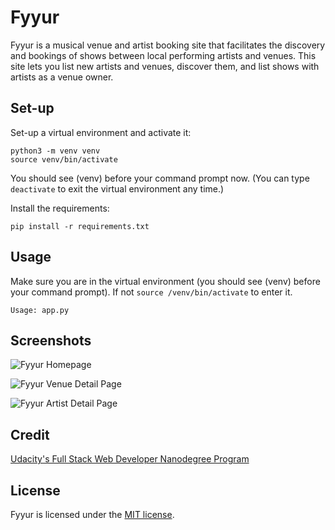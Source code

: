# Fyyur

Fyyur is a musical venue and artist booking site that facilitates the discovery and bookings of shows between local performing artists and venues. This site lets you list new artists and venues, discover them, and list shows with artists as a venue owner.

## Set-up

Set-up a virtual environment and activate it:

```shell
python3 -m venv venv
source venv/bin/activate
```

You should see (venv) before your command prompt now. (You can type `deactivate` to exit the virtual environment any time.)

Install the requirements:

```shell
pip install -r requirements.txt
```

## Usage

Make sure you are in the virtual environment (you should see (venv) before your command prompt). If not `source /venv/bin/activate` to enter it.

```shell
Usage: app.py
```

## Screenshots

![Fyyur Homepage](https://i.imgur.com/6zhIbPP.png)

![Fyyur Venue Detail Page](https://i.imgur.com/h2Dc086.png)

![Fyyur Artist Detail Page](https://i.imgur.com/O94kDcW.png)

## Credit

[Udacity's Full Stack Web Developer Nanodegree Program](https://www.udacity.com/course/full-stack-web-developer-nanodegree--nd0044)

## License

Fyyur is licensed under the [MIT license](https://github.com/danrneal/fyyur/blob/master/LICENSE).
